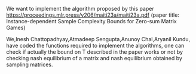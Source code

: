 We want to implement the algorithm proposed by this paper https://proceedings.mlr.press/v206/maiti23a/maiti23a.pdf (paper title: Instance-dependent Sample Complexity Bounds for Zero-sum Matrix Games)

We,Inesh Chattopadhyay,Atmadeep Sengupta,Anunoy Chal,Aryanil Kundu, have coded the functions required to implement the algorithms, one can check if actually the bound on T described in the paper works or not by checking nash equilibrium of a matrix and nash equilibrium obtained by sampling matrices.
